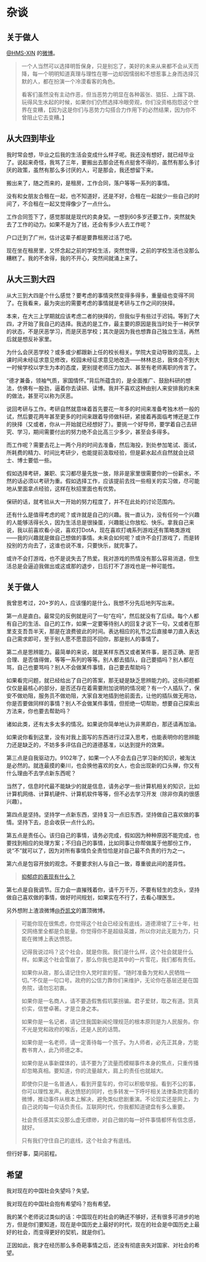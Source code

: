 # 杂谈

## 关于做人

[@HMS-XIN](https://weibo.com/u/2809151872) 的[微博](https://weibo.com/2809151872/JrqmppZQj)。

> 一个人当然可以选择明哲保身，只是别忘了，美好的未来从来都不会从天而降，每一个明明知道真理与理性在哪一边却因懦弱和不想惹事上身而选择沉默的人，都在扮演一个冷漠看客的角色。
>
> 看客们虽然没有主动作恶，但当恶势力明显在各种嚣张、猖狂、上蹿下跳、玩得风生水起的时候，如果你们仍然选择冷眼旁观，你们没资格抱怨这个世界在变糟，【因为这是你们与恶势力勾搭合力作用下的必然结果，因为你不曾阻止它去变糟。】

## 从大四到毕业

我时常会想，毕业之后我的生活会变成什么样子呢。我还没有想好，就已经毕业了。说起来奇怪，我骂了三年，要搬出去那会还有点挺舍不得的，虽然有那么多讨厌的政策，虽然有那么多讨厌的人，可是那会，我还想留下来。

搬出来了，随之而来的，是租房，工作合同，落户等等一系列的事情。

没有和女朋友合租在一起，也不知道好，还是不好，合租在一起就少一些自己的时间了，不合租在一起又觉得像少了一点什么。

工作合同签下了，感觉那就是现代的卖身契。一想到60多岁还要工作，突然就失去了工作的动力。如果不是为了钱，还会有多少人去工作呢？

户口迁到了广州，估计这辈子都是要靠租房过活了吧。

现在坐在租房里，又怀念起之前的学校生活，突然觉得，之前的学校生活也没那么糟糕了。我的不舍得，我的不开心，突然间就涌上来了。

## 从大三到大四

从大三到大四是个什么感觉？要考虑的事情突然变得多得多，重量级也变得不同了。在我看来，最为突出的需要考虑的事情就是考研与工作之间的抉择。

本来，在大三上学期就应该考虑二者的抉择的，但我似乎有些过于迟钝。等到了大四，才开始了我自己的选择。我选的是工作，最主要的原因是我当时处于一种厌学的状态，不是厌恶学习，而是厌恶学校；其次是因为我也想靠自己独立生活，再然后就是想反补家里。

为什么会厌恶学校？或多或少都跟新上任的校长相关。学院大变动导致的混乱，上课时间未经征求意见修改，校园未经征求意见地改造——林林总总，我体会不到大一时候学校以学生为本的态度，更别提老师压力加大、甚至有老师离职的传言了。

“德才兼备，领袖气质，家国情怀。”背后所蕴含的，是全面推广、鼓励科研的想法，仿佛有一股劲，逼着你去读研、读博。我并不喜欢这种由别人来安排我的未来的做法，甚至可以称为厌恶。

说回考研与工作。考研自然就意味着首先要花一年多的时间来准备考独木桥一般的试，然后要花两年甚至更多的时间来跟着导师做科研，紧接着再面临考博还是工作的抉择（又或者，你从一开始就已经想好了）。要挑一个好导师，要学着自己去研究、学习，期间需要付出的努力绝不会比高三少多少，甚至会多得多。

而工作呢？需要去花上一两个月的时间去准备，然后海投，到处参加笔试、面试，所耗费的精力、时间比考研少，也能提前汲取经验，但是薪水起点自然就会比硕士、博士要低一些。

假如选择考研，兼职、实习都尽量先放一放，除非是家里很需要你的一份薪水，不然的话必须以考研为重。假如选择工作，应该提前去找一些相关的实习做，尽可能地从里面拿点经验，这样在秋招里面也有优势。

保研的话，就考验从大一开始的努力程度了，并不在此处的讨论范围内。

还有什么是值得考虑的呢？或许就是自己的兴趣。我一直认为，没有任何一个兴趣的人能够活得长久，因为生活总是很操蛋，兴趣能让你放松、快乐。拿我自己来说，我以前喜欢看小说，喜欢打DotA，现在喜欢打魂系列游戏还有策略类游戏——我的兴趣就是做自己想做的事情。未来会如何呢？或许不会打游戏了，而是转投别的方向去了，这谁也说不准，只要快乐，就完事了。

或许不会打游戏，也不是说失去了热爱。我对游戏的热情没有那么容易消退，但生活总是会逼迫我做出或这或那的退步，日后打不了游戏也是一种可能性。

## 关于做人

我曾思考过，20+岁的人，应该懂的是什么，我想不分先后地列写出来。

第一点是直白。最常见的反例就是问了一句“在吗”，然后就没有了后续。每个人都有自己的生活、自己的工作，如果一定要等待别人的回复才说下一句，又或者在那里支支吾吾半天，那是在浪费彼此的时间。表达相应的礼节之后直接单刀直入表达自己需求即可，至于别人愿不愿意回不回你，那是别人的事情了。

第二点是思辨能力。最简单的来说，就是某样东西又或者某件事，是否正确、是否合理、是否值得做，等等一系列的等等。别人都去插队，自己要插吗？别人都在骂，自己也要骂吗？别人不会做某件事情，自己要去帮助吗？

如果看完问题，就已经给出了自己的答案，那无疑是缺乏思辨能力的。这些问题都仅仅是最核心的部分，是否还存在着需要附加说明的情况呢？有一个人插队了，保安不做劝阻，服务员不做劝阻，大家自发地插到他前面去，让他的插队做无用功，你是否要做同样的事情？别人不会做某件事情，但拒绝一切帮助，想要自己探索出方法来，你也要去帮助吗？

诸如此类，还有太多太多的情况。如果说你简单地认为非黑即白，那还请再加油。

如果说你看到这里，没有对我上面写的东西进行过深入思考，也能表明你的思辨能力还是缺乏的，不妨多多评估自己的道德基准，以达到提升的效果。

第三点是自我驱动力。9102年了，如果一个人不会去自己学习新的知识，被淘汰是必然的。就连最摸的秦川，也会换他喜欢的女人，也会出现新的口头禅，你又有什么理由不去学点新东西呢？

当然了，信息时代最不能缺少的就是信息，请务必学一些计算机相关的知识，比如计算机网络、计算机硬件、计算机软件等等，但不必去学习开发（除非你真的很感兴趣）。

第四点是坚持。坚持学一点新东西，坚持复习一点旧东西，坚持做自己喜欢做的事情。坚持下去，总会收获一点什么的。

第五点是责任心。该归自己的事情，请务必完成，假如因为种种原因不能完成，也要找到相应的处理方案；不归自己的事情，比如同事让你帮做属于他那份工作，说“不”就可以了，因为对所有事情负全责恰恰是对自己最不负责的行为之一。

第六点是包容开放的观念。不要要求别人与自己一致，尊重彼此间的差异性。

> [抑郁症的表现有什么？](https://www.zhihu.com/question/20181996)

第七点是自我调节。压力会一直摧残着你，请千万千万，不要有轻生的念头，坚持做自己喜欢做的事情，做好时间规划，如果实在不行了，去看心理医生。

另外想附上渣浪微博[@乔凯文](https://weibo.com/u/6038922387?is_all=1)的置顶微博。

> 可能你现在很焦虑，你觉得这个社会已经没有底线，道德滑坡了三十年，社交网络里全都是负能量。你觉得你不是超级英雄，所以你对此无能为力，只能在微博上表达愤怒。
>
> 记得我说过吗？这个社会，就是你我。我们是什么样，这个社会就是什么样。如果这个社会雪崩了，那么你我也是其中的一片雪花，我们都有责任。
>
> 如果你从政，那么请记住你入党时宣的誓。“随时准备为党和人民牺牲一切。”不仅是一句口号。政府的公信力靠你们来维护，无论你在基层还是在国务院，请勿忘初衷。
>
> 如果你是一名商人，请不要造假售假坑蒙拐骗。君子爱财，取之有道。货真价实，信誉卓著。才是立身之本。
>
> 如果你是一名记者，请记住我国新闻伦理规范的根本原则是为人民服务。你不光是党和政府的喉舌，还是人民的话筒。
>
> 如果你是一名老师，请一定善待每一个孩子。为人师者，必先正其身，方能教书育人，此乃师德之本。
>
> 如果你是从事新媒体的，请不要为了流量而模糊事件本身的焦点，只重传播却忽略真相。要知道，你的流量越大，肩上的责任也就越大。
>
> 即使你只是一名普通人，看到开童车的，你可以积极举报。看到不公的事，你可以理性发声。表达愤怒的同时，也多转发一下呼吁相关法律条款完善的微博，推动事件从根本上解决，避免类似悲剧重演。不论现实还是网上，为自己说的每一句话负责任。互联网时代，你我都知道键盘有多么重要。
>
> 社会责任感其实没那么虚无缥缈，对自己做的每一好件事情都怀有信念感，就好。
>
> 只有我们守住自己的底线，这个社会才有底线。

但行好事，莫问前程。

## 希望

我对现在的中国社会失望吗？失望。

我对现在的中国社会抱有希望吗？抱有希望。

我的某个老师说过类似的话：中国现在的社会的确还不够好，还有很多可进步的地方，但是你们要知道，现在是中国历史上最好的时代，现在的社会是中国历史上最好的社会，而变得更好的契机，就是你们。

正因如此，我才在经历那么多奇葩事情之后，还没有彻底丧失对国家、对社会的希望。

<Vssue />

